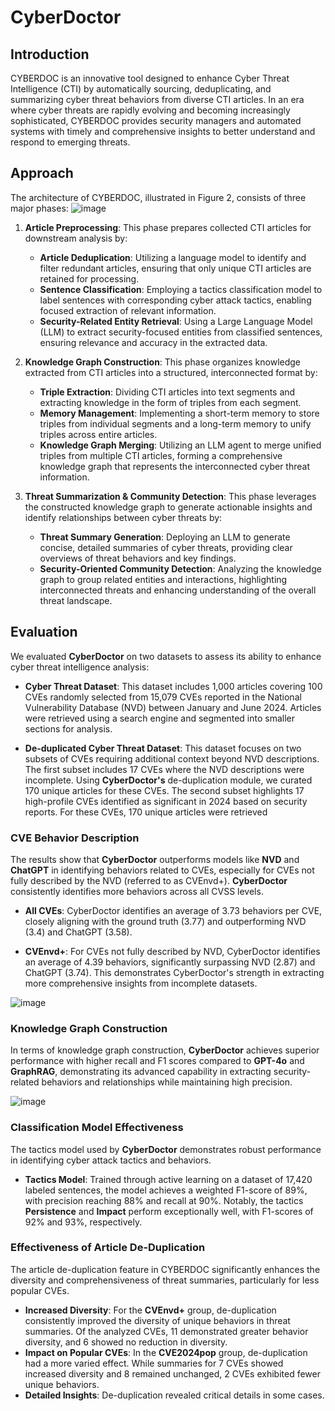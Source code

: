 # CyberDoctor

## Introduction
CYBERDOC is an innovative tool designed to enhance Cyber Threat Intelligence (CTI) by automatically sourcing, deduplicating, and summarizing cyber threat behaviors from diverse CTI articles. In an era where cyber threats are rapidly evolving and becoming increasingly sophisticated, CYBERDOC provides security managers and automated systems with timely and comprehensive insights to better understand and respond to emerging threats.


## Approach
The architecture of CYBERDOC, illustrated in Figure 2, consists of three major phases:
![image](https://i.imgur.com/sJL1t2F.png)


1. **Article Preprocessing**: This phase prepares collected CTI articles for downstream analysis by:
   - **Article Deduplication**: Utilizing a language model to identify and filter redundant articles, ensuring that only unique CTI articles are retained for processing.
   - **Sentence Classification**: Employing a tactics classification model to label sentences with corresponding cyber attack tactics, enabling focused extraction of relevant information.
   - **Security-Related Entity Retrieval**: Using a Large Language Model (LLM) to extract security-focused entities from classified sentences, ensuring relevance and accuracy in the extracted data.

2. **Knowledge Graph Construction**: This phase organizes knowledge extracted from CTI articles into a structured, interconnected format by:
   - **Triple Extraction**: Dividing CTI articles into text segments and extracting knowledge in the form of triples from each segment.
   - **Memory Management**: Implementing a short-term memory to store triples from individual segments and a long-term memory to unify triples across entire articles.
   - **Knowledge Graph Merging**: Utilizing an LLM agent to merge unified triples from multiple CTI articles, forming a comprehensive knowledge graph that represents the interconnected cyber threat information.

3. **Threat Summarization & Community Detection**: This phase leverages the constructed knowledge graph to generate actionable insights and identify relationships between cyber threats by:
   - **Threat Summary Generation**: Deploying an LLM to generate concise, detailed summaries of cyber threats, providing clear overviews of threat behaviors and key findings.
   - **Security-Oriented Community Detection**: Analyzing the knowledge graph to group related entities and interactions, highlighting interconnected threats and enhancing understanding of the overall threat landscape.


## Evaluation

We evaluated **CyberDoctor** on two datasets to assess its ability to enhance cyber threat intelligence analysis:

- **Cyber Threat Dataset**: This dataset includes 1,000 articles covering 100 CVEs randomly selected from 15,079 CVEs reported in the National Vulnerability Database (NVD) between January and June 2024. Articles were retrieved using a search engine and segmented into smaller sections for analysis.

- **De-duplicated Cyber Threat Dataset**: This dataset focuses on two subsets of CVEs requiring additional context beyond NVD descriptions. The first subset includes 17 CVEs where the NVD descriptions were incomplete. Using **CyberDoctor's** de-duplication module, we curated 170 unique articles for these CVEs. The second subset highlights 17 high-profile CVEs identified as significant in 2024 based on security reports. For these CVEs, 170 unique articles were retrieved
### CVE Behavior Description

The results show that **CyberDoctor** outperforms models like **NVD** and **ChatGPT** in identifying behaviors related to CVEs, especially for CVEs not fully described by the NVD (referred to as CVEnvd+). **CyberDoctor** consistently identifies more behaviors across all CVSS levels.

- **All CVEs**: CyberDoctor identifies an average of 3.73 behaviors per CVE, closely aligning with the ground truth (3.77) and outperforming NVD (3.4) and ChatGPT (3.58).
  
- **CVEnvd+**: For CVEs not fully described by NVD, CyberDoctor identifies an average of 4.39 behaviors, significantly surpassing NVD (2.87) and ChatGPT (3.74). This demonstrates CyberDoctor's strength in extracting more comprehensive insights from incomplete datasets.

![image](https://i.imgur.com/t3lnBPp.png)

### Knowledge Graph Construction

In terms of knowledge graph construction, **CyberDoctor** achieves superior performance with higher recall and F1 scores compared to **GPT-4o** and **GraphRAG**, demonstrating its advanced capability in extracting security-related behaviors and relationships while maintaining high precision.

![image](https://i.imgur.com/HFaHHDN.png)

### Classification Model Effectiveness

The tactics model used by **CyberDoctor** demonstrates robust performance in identifying cyber attack tactics and behaviors.

- **Tactics Model**: Trained through active learning on a dataset of 17,420 labeled sentences, the model achieves a weighted F1-score of 89%, with precision reaching 88% and recall at 90%. Notably, the tactics **Persistence** and **Impact** perform exceptionally well, with F1-scores of 92% and 93%, respectively.

### Effectiveness of Article De-Duplication

The article de-duplication feature in CYBERDOC significantly enhances the diversity and comprehensiveness of threat summaries, particularly for less popular CVEs.

- **Increased Diversity**: For the **CVEnvd+** group, de-duplication consistently improved the diversity of unique behaviors in threat summaries. Of the analyzed CVEs, 11 demonstrated greater behavior diversity, and 6 showed no reduction in diversity.
- **Impact on Popular CVEs**: In the **CVE2024pop** group, de-duplication had a more varied effect. While summaries for 7 CVEs showed increased diversity and 8 remained unchanged, 2 CVEs exhibited fewer unique behaviors.
- **Detailed Insights**: De-duplication revealed critical details in some cases.

